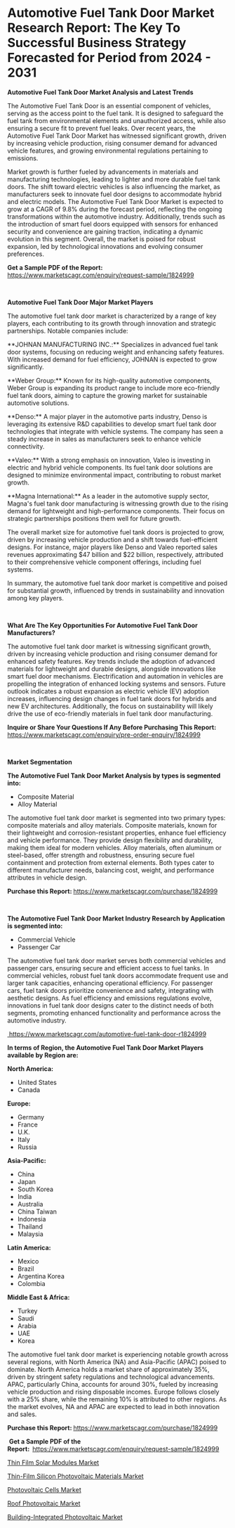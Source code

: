<p><h1>Automotive Fuel Tank Door Market Research Report: The Key To Successful Business Strategy Forecasted for Period from 2024 - 2031</h1></p><p><strong>Automotive Fuel Tank Door Market Analysis and Latest Trends</strong></p>
<p><p>The Automotive Fuel Tank Door is an essential component of vehicles, serving as the access point to the fuel tank. It is designed to safeguard the fuel tank from environmental elements and unauthorized access, while also ensuring a secure fit to prevent fuel leaks. Over recent years, the Automotive Fuel Tank Door Market has witnessed significant growth, driven by increasing vehicle production, rising consumer demand for advanced vehicle features, and growing environmental regulations pertaining to emissions.</p><p>Market growth is further fueled by advancements in materials and manufacturing technologies, leading to lighter and more durable fuel tank doors. The shift toward electric vehicles is also influencing the market, as manufacturers seek to innovate fuel door designs to accommodate hybrid and electric models. The Automotive Fuel Tank Door Market is expected to grow at a CAGR of 9.8% during the forecast period, reflecting the ongoing transformations within the automotive industry. Additionally, trends such as the introduction of smart fuel doors equipped with sensors for enhanced security and convenience are gaining traction, indicating a dynamic evolution in this segment. Overall, the market is poised for robust expansion, led by technological innovations and evolving consumer preferences.</p></p>
<p><strong>Get a Sample PDF of the Report:&nbsp;</strong> <a href="https://www.marketscagr.com/enquiry/request-sample/1824999?utm_campaign=1126&utm_medium=2&utm_source=Github&utm_content=ia&utm_term=04112024&utm_id=automotive-fuel-tank-door">https://www.marketscagr.com/enquiry/request-sample/1824999</a></p>
<p>&nbsp;</p>
<p><strong>Automotive Fuel Tank Door Major Market Players</strong></p>
<p><p>The automotive fuel tank door market is characterized by a range of key players, each contributing to its growth through innovation and strategic partnerships. Notable companies include:</p><p>**JOHNAN MANUFACTURING INC.:** Specializes in advanced fuel tank door systems, focusing on reducing weight and enhancing safety features. With increased demand for fuel efficiency, JOHNAN is expected to grow significantly.</p><p>**Weber Group:** Known for its high-quality automotive components, Weber Group is expanding its product range to include more eco-friendly fuel tank doors, aiming to capture the growing market for sustainable automotive solutions.</p><p>**Denso:** A major player in the automotive parts industry, Denso is leveraging its extensive R&D capabilities to develop smart fuel tank door technologies that integrate with vehicle systems. The company has seen a steady increase in sales as manufacturers seek to enhance vehicle connectivity.</p><p>**Valeo:** With a strong emphasis on innovation, Valeo is investing in electric and hybrid vehicle components. Its fuel tank door solutions are designed to minimize environmental impact, contributing to robust market growth.</p><p>**Magna International:** As a leader in the automotive supply sector, Magna's fuel tank door manufacturing is witnessing growth due to the rising demand for lightweight and high-performance components. Their focus on strategic partnerships positions them well for future growth.</p><p>The overall market size for automotive fuel tank doors is projected to grow, driven by increasing vehicle production and a shift towards fuel-efficient designs. For instance, major players like Denso and Valeo reported sales revenues approximating $47 billion and $22 billion, respectively, attributed to their comprehensive vehicle component offerings, including fuel systems.</p><p>In summary, the automotive fuel tank door market is competitive and poised for substantial growth, influenced by trends in sustainability and innovation among key players.</p></p>
<p>&nbsp;</p>
<p><strong>What Are The Key Opportunities For Automotive Fuel Tank Door Manufacturers?</strong></p>
<p><p>The automotive fuel tank door market is witnessing significant growth, driven by increasing vehicle production and rising consumer demand for enhanced safety features. Key trends include the adoption of advanced materials for lightweight and durable designs, alongside innovations like smart fuel door mechanisms. Electrification and automation in vehicles are propelling the integration of enhanced locking systems and sensors. Future outlook indicates a robust expansion as electric vehicle (EV) adoption increases, influencing design changes in fuel tank doors for hybrids and new EV architectures. Additionally, the focus on sustainability will likely drive the use of eco-friendly materials in fuel tank door manufacturing.</p></p>
<p><strong>Inquire or Share Your Questions If Any Before Purchasing This Report:</strong> <a href="https://www.marketscagr.com/enquiry/pre-order-enquiry/1824999?utm_campaign=1126&utm_medium=2&utm_source=Github&utm_content=ia&utm_term=04112024&utm_id=automotive-fuel-tank-door">https://www.marketscagr.com/enquiry/pre-order-enquiry/1824999</a></p>
<p>&nbsp;</p>
<p><strong>Market Segmentation</strong></p>
<p><strong>The Automotive Fuel Tank Door Market Analysis by types is segmented into:</strong></p>
<p><ul><li>Composite Material</li><li>Alloy Material</li></ul></p>
<p><p>The automotive fuel tank door market is segmented into two primary types: composite materials and alloy materials. Composite materials, known for their lightweight and corrosion-resistant properties, enhance fuel efficiency and vehicle performance. They provide design flexibility and durability, making them ideal for modern vehicles. Alloy materials, often aluminum or steel-based, offer strength and robustness, ensuring secure fuel containment and protection from external elements. Both types cater to different manufacturer needs, balancing cost, weight, and performance attributes in vehicle design.</p></p>
<p><strong>Purchase this Report:&nbsp;</strong><a href="https://www.marketscagr.com/purchase/1824999?utm_campaign=1126&utm_medium=2&utm_source=Github&utm_content=ia&utm_term=04112024&utm_id=automotive-fuel-tank-door">https://www.marketscagr.com/purchase/1824999</a></p>
<p>&nbsp;</p>
<p><strong>The Automotive Fuel Tank Door Market Industry Research by Application is segmented into:</strong></p>
<p><ul><li>Commercial Vehicle</li><li>Passenger Car</li></ul></p>
<p><p>The automotive fuel tank door market serves both commercial vehicles and passenger cars, ensuring secure and efficient access to fuel tanks. In commercial vehicles, robust fuel tank doors accommodate frequent use and larger tank capacities, enhancing operational efficiency. For passenger cars, fuel tank doors prioritize convenience and safety, integrating with aesthetic designs. As fuel efficiency and emissions regulations evolve, innovations in fuel tank door designs cater to the distinct needs of both segments, promoting enhanced functionality and performance across the automotive industry.</p></p>
<p><a href="https://www.marketscagr.com/automotive-fuel-tank-door-r1824999?utm_campaign=1126&utm_medium=2&utm_source=Github&utm_content=ia&utm_term=04112024&utm_id=automotive-fuel-tank-door">&nbsp;https://www.marketscagr.com/automotive-fuel-tank-door-r1824999</a></p>
<p><strong>In terms of Region, the Automotive Fuel Tank Door Market Players available by Region are:</strong></p>
<p>
    <p> <strong> North America: </strong>
        <ul>
            <li>United States</li>
            <li>Canada</li>
        </ul>
        </p> 
    <p> <strong> Europe: </strong>
        <ul>
            <li>Germany</li>
            <li>France</li>
            <li>U.K.</li>
            <li>Italy</li>
            <li>Russia</li>
        </ul>
        </p> 
    <p> <strong> Asia-Pacific: </strong>
        <ul>
            <li>China</li>
            <li>Japan</li>
            <li>South Korea</li>
            <li>India</li>
            <li>Australia</li>
            <li>China Taiwan</li>
            <li>Indonesia</li>
            <li>Thailand</li>
            <li>Malaysia</li>
        </ul>
        </p> 
    <p> <strong> Latin America: </strong>
        <ul>
            <li>Mexico</li>
            <li>Brazil</li>
            <li>Argentina Korea</li>
            <li>Colombia</li>
        </ul>
        </p> 
    <p> <strong> Middle East & Africa: </strong>
        <ul>
            <li>Turkey</li>
            <li>Saudi</li>
            <li>Arabia</li>
            <li>UAE</li>
            <li>Korea</li>
        </ul>
    </p>
    </p>
<p><p>The automotive fuel tank door market is experiencing notable growth across several regions, with North America (NA) and Asia-Pacific (APAC) poised to dominate. North America holds a market share of approximately 35%, driven by stringent safety regulations and technological advancements. APAC, particularly China, accounts for around 30%, fueled by increasing vehicle production and rising disposable incomes. Europe follows closely with a 25% share, while the remaining 10% is attributed to other regions. As the market evolves, NA and APAC are expected to lead in both innovation and sales.</p></p>
<p><strong>Purchase this Report: </strong><a href="https://www.marketscagr.com/purchase/1824999?utm_campaign=1126&utm_medium=2&utm_source=Github&utm_content=ia&utm_term=04112024&utm_id=automotive-fuel-tank-door">https://www.marketscagr.com/purchase/1824999</a></p>
<p>&nbsp;<strong>Get a Sample PDF of the Report:&nbsp;&nbsp;</strong><a href="https://www.marketscagr.com/enquiry/request-sample/1824999?utm_campaign=1126&utm_medium=2&utm_source=Github&utm_content=ia&utm_term=04112024&utm_id=automotive-fuel-tank-door">https://www.marketscagr.com/enquiry/request-sample/1824999</a></p>
<p><strong></strong></p>
<p><p><a href="https://www.linkedin.com/pulse/solar-modules-industry-market-implications-future-directions-vfrdf?utm_campaign=1126&utm_medium=2&utm_source=Github&utm_content=ia&utm_term=04112024&utm_id=automotive-fuel-tank-door">Thin Film Solar Modules Market</a></p><p><a href="https://www.linkedin.com/pulse/surfing-thin-film-silicon-photovoltaic-materials-wave-riding-3ktef?utm_campaign=1126&utm_medium=2&utm_source=Github&utm_content=ia&utm_term=04112024&utm_id=automotive-fuel-tank-door">Thin-Film Silicon Photovoltaic Materials Market</a></p><p><a href="https://www.linkedin.com/pulse/photovoltaic-cells-market-trends-growth-outlook-2024-2031-ag9af?utm_campaign=1126&utm_medium=2&utm_source=Github&utm_content=ia&utm_term=04112024&utm_id=automotive-fuel-tank-door">Photovoltaic Cells Market</a></p><p><a href="https://www.linkedin.com/pulse/global-roof-photovoltaic-market-trends-analysis-future-growth-tj3xf?utm_campaign=1126&utm_medium=2&utm_source=Github&utm_content=ia&utm_term=04112024&utm_id=automotive-fuel-tank-door">Roof Photovoltaic Market</a></p><p><a href="https://www.linkedin.com/pulse/building-integrated-photovoltaic-market-global-share-ranking-otjdf?utm_campaign=1126&utm_medium=2&utm_source=Github&utm_content=ia&utm_term=04112024&utm_id=automotive-fuel-tank-door">Building-Integrated Photovoltaic Market</a></p></p>